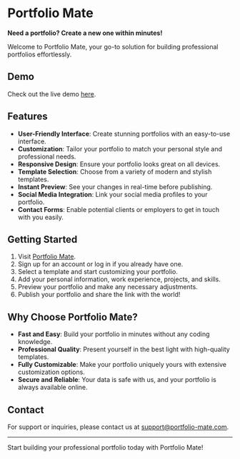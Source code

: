 # Portfolio Mate

**Need a portfolio? Create a new one within minutes!**

Welcome to Portfolio Mate, your go-to solution for building professional portfolios effortlessly. 

## Demo

Check out the live demo [here](https://portfolio-mate-profile.netlify.app/user/bcJ4zOV4UTVGSHnCG0e3RWz7lHq2).

## Features

- **User-Friendly Interface**: Create stunning portfolios with an easy-to-use interface.
- **Customization**: Tailor your portfolio to match your personal style and professional needs.
- **Responsive Design**: Ensure your portfolio looks great on all devices.
- **Template Selection**: Choose from a variety of modern and stylish templates.
- **Instant Preview**: See your changes in real-time before publishing.
- **Social Media Integration**: Link your social media profiles to your portfolio.
- **Contact Forms**: Enable potential clients or employers to get in touch with you easily.

## Getting Started

1. Visit [Portfolio Mate](https://portfolio-mate.netlify.app/).
2. Sign up for an account or log in if you already have one.
3. Select a template and start customizing your portfolio.
4. Add your personal information, work experience, projects, and skills.
5. Preview your portfolio and make any necessary adjustments.
6. Publish your portfolio and share the link with the world!

## Why Choose Portfolio Mate?

- **Fast and Easy**: Build your portfolio in minutes without any coding knowledge.
- **Professional Quality**: Present yourself in the best light with high-quality templates.
- **Fully Customizable**: Make your portfolio uniquely yours with extensive customization options.
- **Secure and Reliable**: Your data is safe with us, and your portfolio is always available online.

## Contact

For support or inquiries, please contact us at [support@portfolio-mate.com](mailto:support@portfolio-mate.com).

---

Start building your professional portfolio today with Portfolio Mate!
